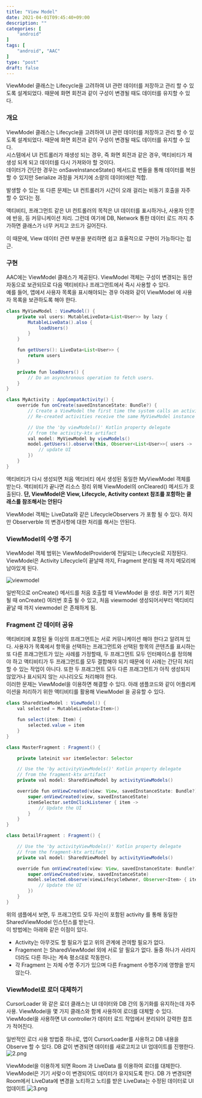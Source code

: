 ```yaml
---
title: "View Model"
date: 2021-04-01T09:45:40+09:00
description: ""
categories: [
    "android"
]
tags: [
    "android", "AAC"
]
type: "post"
draft: false
---
```

ViewModel 클래스는 Lifecycle을 고려하여 UI 관련 데이터를 저장하고 관리 할 수 있도록 설계되었다. 때문에 화면 회전과 같이 구성이 변경될 때도 데이터를 유지할 수 있다.


<!--more-->

### 개요
ViewModel 클래스는 Lifecycle을 고려하여 UI 관련 데이터를 저장하고 관리 할 수 있도록 설계되었다. 때문에 화면 회전과 같이 구성이 변경될 때도 데이터를 유지할 수 있다.   
시스템에서 UI 컨트롤러가 재생성 되는 경우, 즉 화면 회전과 같은 경우, 액티비티가 재생성 되게 되고 데이터를 다시 가져와야 할 것이다.   
데이터가 간단한 경우는 onSaveInstanceState() 메서드로 번들을 통해 데이터를 복원할 수 있지만 Serialize 과정을 거치기에 소량의 데이터에만 적합.  

발생할 수 있는 또 다른 문제는 UI 컨트롤러가 시간이 오래 걸리는 비동기 호출을 자주 할 수 있다는 점. 
  
액티비티, 프래그먼트 같은 UI 컨트롤러의 목적은 UI 데이터를 표시하거나, 사용자 인풋에 반응, 등 커뮤니케이션 처리. 그런데 여기에 DB, Network 통한 데이터 로드 까지 추가하면 클래스가 너무 커지고 코드가 길어진다.  
  
이 때문에, View 데이터 관련 부분을 분리하면 쉽고 효율적으로 구현이 가능하다는 접근.  

### 구현
AAC에는 ViewModel 클래스가 제공된다. ViewModel 객체는 구성이 변경되는 동안 자동으로 보관되므로 다음 액티비티나 프래그먼트에서 즉시 사용할 수 있다.   
예를 들어, 앱에서 사용자 목록을 표시해야되는 경우 아래와 같이 ViewModel 에 사용자 목록을 보관하도록 해야 한다. 

```java
class MyViewModel : ViewModel() {
    private val users: MutableLiveData<List<User>> by lazy {
        MutableLiveData().also {
            loadUsers()
        }
    }

    fun getUsers(): LiveData<List<User>> {
        return users
    }

    private fun loadUsers() {
        // Do an asynchronous operation to fetch users.
    }
}
```
```java
class MyActivity : AppCompatActivity() {
    override fun onCreate(savedInstanceState: Bundle?) {
        // Create a ViewModel the first time the system calls an activity's onCreate() method.
        // Re-created activities receive the same MyViewModel instance created by the first activity.

        // Use the 'by viewModels()' Kotlin property delegate
        // from the activity-ktx artifact
        val model: MyViewModel by viewModels()
        model.getUsers().observe(this, Observer<List<User>>{ users ->
            // update UI
        })
    }
}
```
액티비티가 다시 생성되면 처음 액티비티 에서 생성된 동일한 MyViewModel 객체를 받는다. 액티비티가 끝나면 리소스 정리 위해 ViewModel의 onCleared() 메서드가 호출된다.
**단, ViewModel은 View, Lifecycle, Activity context 참조를 포함하는 클래스를 참조해서는 안된다**
  
ViewModel 객체는 LiveData와 같은 LifecycleObservers 가 포함 될 수 있다. 하지만 Observerble 의 변경사항에 대한 처리를 해서는 안된다. 

### ViewModel의 수명 주기
ViewModel 객체 범위는 ViewModelProvider에 전달되는 Lifecycle로 지정된다.   
ViewModel은 Activity Lifecycle이 끝날때 까지, Fragment 분리될 때 까지 메모리에 남아있게 된다. 

![viewmodel](1.png)

일반적으로 onCreate() 메서드를 처음 호출할 때 ViewModel 을 생성. 화면 기기 회전될 때 onCreate() 여러번 호출 될 수 있고, 처음 viewmodel 생성되어서부터 액티비티 끝날 때 까지 viewmodel 은 존재하게 됨.   
  
### Fragment 간 데이터 공유
액티비티에 포함된 둘 이상의 프래그먼트는 서로 커뮤니케이션 해야 한다고 알려져 있다. 사용자가 목록에서 항목을 선택하는 프래그먼트와 선택된 항목의 콘텐츠를 표시하는 또 다른 프래그먼트가 있는 사례를 가정할때, 두 프래그먼트 모두 인터페이스를 정의해야 하고 액티비티가 두 프래그먼트를 모두 결합해야 되기 때문에 이 사례는 간단히 처리할 수 있는 작업이 아니다. 또한 두 프래그먼트 모두 다른 프래그먼트가 아직 생성되지 않았거나 표시되지 않는 시나리오도 처리해야 한다.   
이러한 문제는 ViewModel을 이용하면 해결할 수 있다. 아래 샘플코드와 같이 어플리케이션을 처리하기 위한 액티비티를 활용해 ViewModel 을 공유할 수 있다. 

```java
class SharedViewModel : ViewModel() {
    val selected = MutableLiveData<Item>()

    fun select(item: Item) {
        selected.value = item
    }
}

class MasterFragment : Fragment() {

    private lateinit var itemSelector: Selector

    // Use the 'by activityViewModels()' Kotlin property delegate
    // from the fragment-ktx artifact
    private val model: SharedViewModel by activityViewModels()

    override fun onViewCreated(view: View, savedInstanceState: Bundle?) {
        super.onViewCreated(view, savedInstanceState)
        itemSelector.setOnClickListener { item ->
            // Update the UI
        }
    }
}

class DetailFragment : Fragment() {

    // Use the 'by activityViewModels()' Kotlin property delegate
    // from the fragment-ktx artifact
    private val model: SharedViewModel by activityViewModels()

    override fun onViewCreated(view: View, savedInstanceState: Bundle?) {
        super.onViewCreated(view, savedInstanceState)
        model.selected.observe(viewLifecycleOwner, Observer<Item> { item ->
            // Update the UI
        })
    }
}
```
위의 샘플에서 보면, 두 프래그먼트 모두 자신이 포함된 activity 를 통해 동일한 SharedViewModel 인스턴스를 받는다.  
이 방법에는 아래와 같은 이점이 있다.  
- Activity는 아무것도 할 필요가 없고 위의 관계에 관여할 필요가 없다.
- Fragement 는 SharedViewModel 외에 서로 알 필요가 없다. 둘중 하나가 사라지더라도 다른 하나는 계속 평소대로 작동한다.
- 각 Fragment 는 자체 수명 주기가 있으며 다른 Fragment 수명주기에 영향을 받지 않는다. 
   
### ViewModel로 로더 대체하기
CursorLoader 와 같은 로더 클래스는 UI 데이터와 DB 간의 동기화를 유지하는데 자주 사용. ViewModel을 몇 가지 클래스와 함께 사용하여 로더를 대체할 수 있다. ViewModel을 사용하면 UI controller가 데이터 로드 작업에서 분리되어 강력한 참조가 적어진다.  
  
일반적인 로더 사용 방법중 하나로, 앱이 CursorLoader를 사용하고 DB 내용을 Observe 할 수 있다. DB 값이 변경되면 데이터를 새로고치고 UI 업데이트를 진행한다. 
![2.png](2.png)
  
ViewModel을 이용하게 되면 Room 과 LiveData 를 이용하여 로더를 대체한다. ViewModel은 기기 서렂ㅇ이 변경되어도 데이터가 유지되도록 한다. DB 가 변경되면 Room에서 LiveData에 변경을 노티하고 노티를 받은 LiveData는 수정된 데이터로 UI 업데이트
![3.png](2.png)



